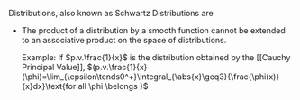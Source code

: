 Distributions, also known as Schwartz Distributions are 

- The product of a distribution by a smooth function cannot be extended to an associative product on the space of distributions.
  
  Example: 
  If $p.v.\frac{1}{x}$ is the distribution obtained by the [[Cauchy Principal Value]],
  $(p.v.\frac{1}{x}(\phi)=\lim_{\epsilon\tends0^+}\integral_{\abs{x}\geq3}{\frac{\phi(x)}{x}dx}\text{for all \phi \belongs }$
